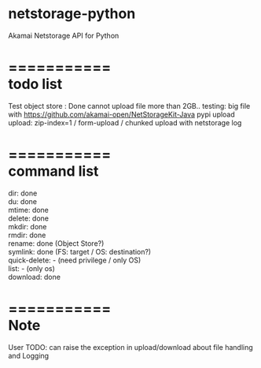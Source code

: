 # netstorage-python
Akamai Netstorage API for Python  

===========  
todo list  
===========  
Test object store : Done
cannot upload file more than 2GB..
testing: big file with https://github.com/akamai-open/NetStorageKit-Java
pypi upload   
upload: zip-index=1 / form-upload / chunked upload with netstorage log  
  
===========  
command list  
===========  
dir: done  
du: done  
mtime: done  
delete: done  
mkdir: done  
rmdir: done  
rename: done (Object Store?)  
symlink: done (FS: target / OS: destination?)  
quick-delete: - (need privilege / only OS)    
list: - (only os)  
download: done  

===========  
Note    
===========  
User TODO: can raise the exception in upload/download about file handling and Logging  
